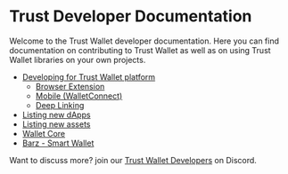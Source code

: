 # Trust Developer Documentation

Welcome to the Trust Wallet developer documentation. Here you can find documentation on contributing to Trust Wallet as well as on using Trust Wallet libraries on your own projects.

- [Developing for Trust Wallet platform](develop-for-trust/develop-for-trust.md)
  - [Browser Extension](develop-for-trust/browser-extension/browser-extension.md)
  - [Mobile (WalletConnect)](develop-for-trust/mobile/mobile.md)
  - [Deep Linking](develop-for-trust/deeplinking/deeplinking.md)
- [Listing new dApps](dapps/listing-guide.md)
- [Listing new assets](assets/new-asset.md)
- [Wallet Core](wallet-core/wallet-core.md)
- [Barz - Smart Wallet](barz-smart-wallet/barz-smart-wallet.md)

Want to discuss more? join our [Trust Wallet Developers](https://discord.gg/trustwallet) on Discord.
